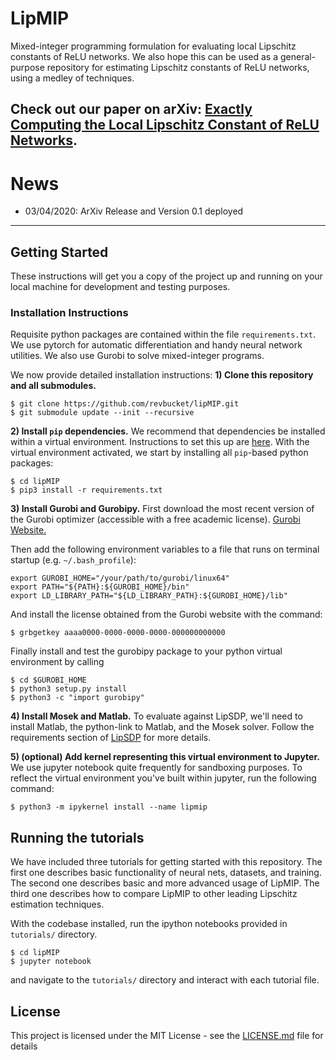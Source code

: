 # LipMIP

Mixed-integer programming formulation for evaluating local Lipschitz constants of ReLU networks. We also hope this can be used as a general-purpose repository for estimating Lipschitz constants of ReLU networks, using a medley of techniques.

Check out our paper on arXiv: [Exactly Computing the Local Lipschitz Constant of ReLU Networks](https://arxiv.org/abs/2003.01219). 
--- 
# News
- 03/04/2020: ArXiv Release and Version 0.1 deployed
---

## Getting Started

These instructions will get you a copy of the project up and running on your local machine for development and testing purposes.

### Installation Instructions
Requisite python packages are contained within the file `requirements.txt`. We use pytorch for automatic differentiation and handy neural network utilities. We also use Gurobi to solve mixed-integer programs. 

We now provide detailed installation instructions:
**1) Clone this repository and all submodules.**
```
$ git clone https://github.com/revbucket/lipMIP.git
$ git submodule update --init --recursive
```
**2) Install `pip` dependencies.** We recommend that dependencies be installed within a virtual environment. Instructions to set this up are [here](https://docs.python.org/3/library/venv.html). With the virtual environment activated, we start by installing all `pip`-based python packages:
```
$ cd lipMIP
$ pip3 install -r requirements.txt
```

**3) Install Gurobi and Gurobipy.** First download the most recent version of the Gurobi optimizer (accessible with a free academic license). [Gurobi Website.](https://www.gurobi.com/downloads/gurobi-optimizer-eula/)

Then add the following environment variables to a file that runs on terminal startup (e.g. `~/.bash_profile`):
```
export GUROBI_HOME="/your/path/to/gurobi/linux64"
export PATH="${PATH}:${GUROBI_HOME}/bin"
export LD_LIBRARY_PATH="${LD_LIBRARY_PATH}:${GUROBI_HOME}/lib"
```

And install the license obtained from the Gurobi website with the command:
```
$ grbgetkey aaaa0000-0000-0000-0000-000000000000
```

Finally install and test the gurobipy package to your python virtual environment by calling 
```
$ cd $GUROBI_HOME
$ python3 setup.py install 
$ python3 -c "import gurobipy"
```

**4) Install Mosek and Matlab.** To evaluate against LipSDP, we'll need to install Matlab, the python-link to Matlab, and the Mosek solver. Follow the requirements section of [LipSDP](https://github.com/arobey1/LipSDP) for more details.

**5) (optional) Add kernel representing this virtual environment to Jupyter.** We use jupyter notebook quite frequently for sandboxing purposes. To reflect the virtual environment you've built within jupyter, run the following command:
```
$ python3 -m ipykernel install --name lipmip
```

## Running the tutorials
We have included three tutorials for getting started with this repository. The first one describes basic functionality of neural nets, datasets, and training. The second one describes basic and more advanced usage of LipMIP. The third one describes how to compare LipMIP to other leading Lipschitz estimation techniques. 


With the codebase installed, run the ipython notebooks provided in `tutorials/` directory. 
```shell
$ cd lipMIP 
$ jupyter notebook 
```
and navigate to the `tutorials/` directory and interact with each tutorial file.


## License

This project is licensed under the MIT License - see the [LICENSE.md](LICENSE.md) file for details


